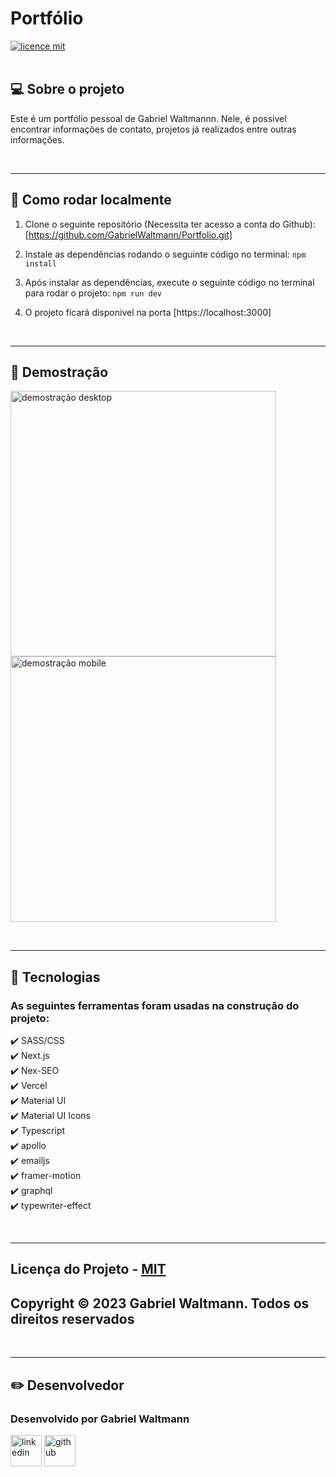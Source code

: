 # Portfólio 

[![licence mit](https://img.shields.io/badge/licence-MIT-blue.svg)](./LICENSE)
<br><br>

## 💻 Sobre o projeto

Este é um portfólio pessoal de Gabriel Waltmannn. Nele, é possivel encontrar informações de contato, projetos já realizados entre outras informações.

<br><hr>

## 🚀 Como rodar localmente

1. Clone o seguinte repositório (Necessita ter acesso a conta do Github): [https://github.com/GabrielWaltmann/Portfolio.git]

2. Instale as dependências rodando o seguinte código no terminal: `npm install`
   
3. Após instalar as dependências, execute o seguinte código no terminal para rodar o projeto: `npm run dev`

4. O projeto ficará disponivel na porta [https://localhost:3000]

<br><hr>

## 📸 Demostração

<img src="./public/README/demoDesktop.gif" alt="demostração desktop" height="425" align="center">
<img align="center" src="./public/README/demoMobile.gif" alt="demostração mobile" height="425">

<br><hr>
## 🔧 Tecnologias

### As seguintes ferramentas foram usadas na construção do projeto:

✔️ SASS/CSS <br>
✔️ Next.js<br>
✔️ Nex-SEO<br>
✔️ Vercel<br>
✔️ Material UI<br>
✔️ Material UI Icons<br>
✔️ Typescript<br>
✔️ apollo<br>
✔️ emailjs<br>
✔️ framer-motion<br>
✔️ graphql<br>
✔️ typewriter-effect<br>

<br><hr>
## Licença do Projeto - [MIT](./LICENSE)
## Copyright © 2023 Gabriel Waltmann. Todos os direitos reservados
<br><hr>


## ✏️ Desenvolvedor

### Desenvolvido por Gabriel Waltmann
[<img src="https://img.icons8.com/color/512/linkedin-2.png" alt="linkedin" height="50"></a>](https://www.linkedin.com/in/gabrielwaltmann/)
[<img src="https://avatars.githubusercontent.com/u/9919?v=4" alt="github" height="50">](https://github.com/gabrielwaltmann)